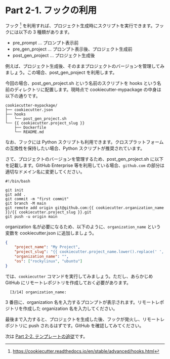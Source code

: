 # Part 2-1. フックの利用

フック [^1] を利用すれば、プロジェクト生成時にスクリプトを実行できます。フックには以下の 3 種類があります。

- pre_prompt ... プロンプト表示前
- pre_gen_project ... プロンプト表示後、プロジェクト生成前
- post_gen_project ... プロジェクト生成後

例えば、プロジェクト生成後、そのままプロジェクトのバージョンを管理してみましょう。この場合、post_gen_project を利用します。

今回の場合、post_gen_project.sh という名前のスクリプトを hooks という名前のディレクトリに配置します。現時点で cookiecutter-mypackage の中身は以下の通りです。

```Text
cookiecutter-mypackage/
├── cookiecutter.json
├── hooks
│   └── post_gen_project.sh
└── {{ cookiecutter.project_slug }}
    ├── Dockerfile
    └── README.md
```

なお、フックには Python スクリプトも利用できます。クロスプラットフォームの互換性を保持したい場合、Python スクリプトが推奨されています。

さて、プロジェクトのバージョンを管理するため、post_gen_project.sh に以下を記載します。GitHub Enterprise 等を利用している場合、`github.com` の部分は適切なドメイン名に変更してください。

```Shell
#!/bin/bash

git init
git add .
git commit -m "first commit"
git branch -M main
git remote add origin git@github.com:{{ cookiecutter.organization_name }}/{{ cookiecutter.project_slug }}.git
git push -u origin main
```

organization 名が必要になるため、以下のように、`organization_name` という変数を cookiecutter.json に追加しましょう。

```JSON
{
    "project_name": "My Project",
    "project_slug": "{{ cookiecutter.project_name.lower().replace(' ', '_').replace('-', '_') }}",
    "organization_name": "",
    "os": ["rockylinux", "ubuntu"]
}
```

では、`cookiecutter` コマンドを実行してみましょう。ただし、あらかじめ GitHub にリモートレポジトリを作成しておく必要があります。

```Shell
  [3/14] organization_name:
```

3 番目に、organization 名を入力するプロンプトが表示されます。リモートレポジトリを作成した organization 名を入力してください。

最後まで入力すると、プロジェクトを生成した後、フックが発火し、リモートレポジトリに push されるはずです。GitHub を確認してみてください。

次は [Part 2-2. テンプレートの追従](../part-2-2)です。

[^1]: https://cookiecutter.readthedocs.io/en/stable/advanced/hooks.html
